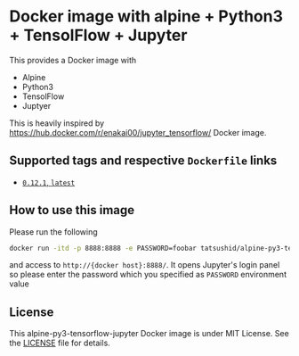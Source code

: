 Docker image with alpine + Python3 + TensolFlow + Jupyter
=========================================================

This provides a Docker image with

- Alpine
- Python3
- TensolFlow
- Juptyer

This is heavily inspired by https://hub.docker.com/r/enakai00/jupyter_tensorflow/
Docker image.

## Supported tags and respective `Dockerfile` links

- [`0.12.1`, `latest`](https://github.com/tatsushid/docker-alpine-py3-tensorflow-jupyter/blob/master/Dockerfile)

## How to use this image

Please run the following

```bash
docker run -itd -p 8888:8888 -e PASSWORD=foobar tatsushid/alpine-py3-tensorflow-jupyter
```

and access to `http://{docker host}:8888/`. It opens Jupyter's login panel so
please enter the password which you specified as `PASSWORD` environment value

## License
This alpine-py3-tensorflow-jupyter Docker image is under MIT License. See the
[LICENSE][license] file for details.

[license]: https://github.com/tatsushid/docker-alpine-py3-tensorflow-jupyter/blob/master/LICENSE
